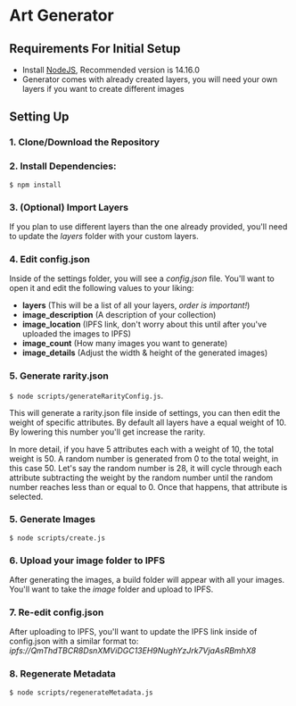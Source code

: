 # Art Generator

## Requirements For Initial Setup
- Install [NodeJS](https://nodejs.org/en/), Recommended version is 14.16.0
- Generator comes with already created layers, you will need your own layers if you want to create different images

## Setting Up
### 1. Clone/Download the Repository

### 2. Install Dependencies:
`$ npm install`

### 3. (Optional) Import Layers
If you plan to use different layers than the one already provided, you'll need to update the *layers* folder with your custom layers.

### 4. Edit config.json
Inside of the settings folder, you will see a *config.json* file. You'll want to open it and edit the following values to your liking:
- **layers** (This will be a list of all your layers, *order is important!*)
- **image_description** (A description of your collection)
- **image_location** (IPFS link, don't worry about this until after you've uploaded the images to IPFS)
- **image_count** (How many images you want to generate)
- **image_details** (Adjust the width & height of the generated images)

### 5. Generate rarity.json
`$ node scripts/generateRarityConfig.js`.

This will generate a rarity.json file inside of settings, you can then edit the weight of specific attributes. By default all layers have a equal weight of 10. By lowering this number you'll get increase the rarity.

In more detail, if you have 5 attributes each with a weight of 10, the total weight is 50. A random number is generated from 0 to the total weight, in this case 50. Let's say the random number is 28, it will cycle through each attribute subtracting the weight by the random number until the random number reaches less than or equal to 0. Once that happens, that attribute is selected. 

### 5. Generate Images
`$ node scripts/create.js`

### 6. Upload your image folder to IPFS
After generating the images, a build folder will appear with all your images. You'll want to take the *image* folder and upload to IPFS.

### 7. Re-edit config.json
After uploading to IPFS, you'll want to update the IPFS link inside of config.json with a similar format to:
*ipfs://QmThdTBCR8DsnXMViDGC13EH9NughYzJrk7VjaAsRBmhX8*

### 8. Regenerate Metadata
`$ node scripts/regenerateMetadata.js`
